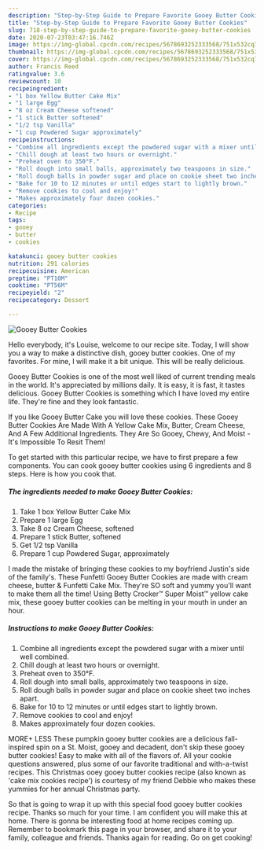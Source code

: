```yaml
---
description: "Step-by-Step Guide to Prepare Favorite Gooey Butter Cookies"
title: "Step-by-Step Guide to Prepare Favorite Gooey Butter Cookies"
slug: 718-step-by-step-guide-to-prepare-favorite-gooey-butter-cookies
date: 2020-07-23T03:47:16.746Z
image: https://img-global.cpcdn.com/recipes/5678693252333568/751x532cq70/gooey-butter-cookies-recipe-main-photo.jpg
thumbnail: https://img-global.cpcdn.com/recipes/5678693252333568/751x532cq70/gooey-butter-cookies-recipe-main-photo.jpg
cover: https://img-global.cpcdn.com/recipes/5678693252333568/751x532cq70/gooey-butter-cookies-recipe-main-photo.jpg
author: Francis Reed
ratingvalue: 3.6
reviewcount: 10
recipeingredient:
- "1 box Yellow Butter Cake Mix"
- "1 large Egg"
- "8 oz Cream Cheese softened"
- "1 stick Butter softened"
- "1/2 tsp Vanilla"
- "1 cup Powdered Sugar approximately"
recipeinstructions:
- "Combine all ingredients except the powdered sugar with a mixer until well combined."
- "Chill dough at least two hours or overnight."
- "Preheat oven to 350°F."
- "Roll dough into small balls, approximately two teaspoons in size."
- "Roll dough balls in powder sugar and place on cookie sheet two inches apart."
- "Bake for 10 to 12 minutes or until edges start to lightly brown."
- "Remove cookies to cool and enjoy!"
- "Makes approximately four dozen cookies."
categories:
- Recipe
tags:
- gooey
- butter
- cookies

katakunci: gooey butter cookies 
nutrition: 291 calories
recipecuisine: American
preptime: "PT10M"
cooktime: "PT56M"
recipeyield: "2"
recipecategory: Dessert

---
```



![Gooey Butter Cookies](https://img-global.cpcdn.com/recipes/5678693252333568/751x532cq70/gooey-butter-cookies-recipe-main-photo.jpg)

Hello everybody, it's Louise, welcome to our recipe site. Today, I will show you a way to make a distinctive dish, gooey butter cookies. One of my favorites. For mine, I will make it a bit unique. This will be really delicious.

Gooey Butter Cookies is one of the most well liked of current trending meals in the world. It's appreciated by millions daily. It is easy, it is fast, it tastes delicious. Gooey Butter Cookies is something which I have loved my entire life. They're fine and they look fantastic.

If you like Gooey Butter Cake you will love these cookies. These Gooey Butter Cookies Are Made With A Yellow Cake Mix, Butter, Cream Cheese, And A Few Additional Ingredients. They Are So Gooey, Chewy, And Moist - It&#39;s Impossible To Resit Them!


To get started with this particular recipe, we have to first prepare a few components. You can cook gooey butter cookies using 6 ingredients and 8 steps. Here is how you cook that.

<!--inarticleads1-->

##### The ingredients needed to make Gooey Butter Cookies:

1. Take 1 box Yellow Butter Cake Mix
1. Prepare 1 large Egg
1. Take 8 oz Cream Cheese, softened
1. Prepare 1 stick Butter, softened
1. Get 1/2 tsp Vanilla
1. Prepare 1 cup Powdered Sugar, approximately


I made the mistake of bringing these cookies to my boyfriend Justin&#39;s side of the family&#39;s. These Funfetti Gooey Butter Cookies are made with cream cheese, butter &amp; Funfetti Cake Mix. They&#39;re SO soft and yummy you&#39;ll want to make them all the time! Using Betty Crocker™ Super Moist™ yellow cake mix, these gooey butter cookies can be melting in your mouth in under an hour. 

<!--inarticleads2-->

##### Instructions to make Gooey Butter Cookies:

1. Combine all ingredients except the powdered sugar with a mixer until well combined.
1. Chill dough at least two hours or overnight.
1. Preheat oven to 350°F.
1. Roll dough into small balls, approximately two teaspoons in size.
1. Roll dough balls in powder sugar and place on cookie sheet two inches apart.
1. Bake for 10 to 12 minutes or until edges start to lightly brown.
1. Remove cookies to cool and enjoy!
1. Makes approximately four dozen cookies.


MORE+ LESS These pumpkin gooey butter cookies are a delicious fall-inspired spin on a St. Moist, gooey and decadent, don&#39;t skip these gooey butter cookies! Easy to make with all of the flavors of. All your cookie questions answered, plus some of our favorite traditional and with-a-twist recipes. This Christmas ooey gooey butter cookies recipe (also known as &#39;cake mix cookies recipe&#39;) is courtesy of my friend Debbie who makes these yummies for her annual Christmas party. 

So that is going to wrap it up with this special food gooey butter cookies recipe. Thanks so much for your time. I am confident you will make this at home. There is gonna be interesting food at home recipes coming up. Remember to bookmark this page in your browser, and share it to your family, colleague and friends. Thanks again for reading. Go on get cooking!
